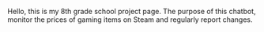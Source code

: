 Hello, this is my 8th grade school project page.
The purpose of this chatbot, monitor the prices of gaming items on Steam and regularly report changes.
